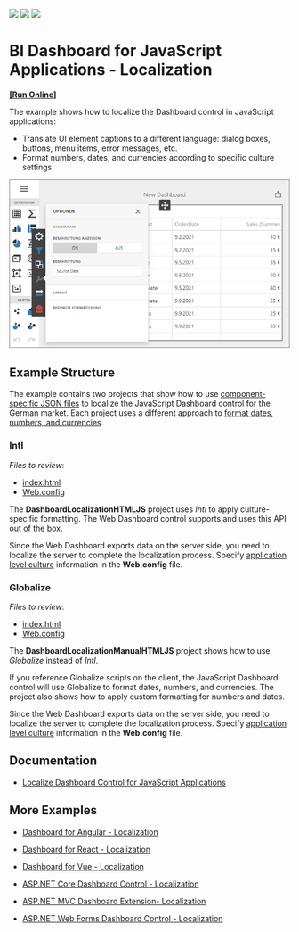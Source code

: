 <!-- default badges list -->
![](https://img.shields.io/endpoint?url=https://codecentral.devexpress.com/api/v1/VersionRange/336046657/21.2.1%2B)
[![](https://img.shields.io/badge/Open_in_DevExpress_Support_Center-FF7200?style=flat-square&logo=DevExpress&logoColor=white)](https://supportcenter.devexpress.com/ticket/details/T971027)
[![](https://img.shields.io/badge/📖_How_to_use_DevExpress_Examples-e9f6fc?style=flat-square)](https://docs.devexpress.com/GeneralInformation/403183)
<!-- default badges end -->
# BI Dashboard for JavaScript Applications - Localization
<!-- run online -->
**[[Run Online]](https://codecentral.devexpress.com/336046657/)**
<!-- run online end -->

The example shows how to localize the Dashboard control in JavaScript applications:

- Translate UI element captions to a different language: dialog boxes, buttons, menu items, error messages, etc.
- Format numbers, dates, and currencies according to specific culture settings.

![](img/web-dashboard-localization-de.png)

## Example Structure

The example contains two projects that show how to use [component-specific JSON files](https://docs.devexpress.com/Dashboard/402540/web-dashboard/dashboard-control-for-javascript-applications-jquery-knockout-etc/localization#localize-ui) to localize the JavaScript Dashboard control for the German market. Each project uses a different approach to [format dates, numbers, and currencies](https://docs.devexpress.com/Dashboard/402540#localize-dates-numbers-and-currencies).

### Intl
<!-- default file list -->
*Files to review*:

* [index.html](./CS/DashboardLocalizationHTMLJS/index.html)
* [Web.config](./CS/DashboardLocalizationHTMLJS/Web.config#L85)

<!-- default file list end -->

The **DashboardLocalizationHTMLJS** project uses _Intl_ to apply culture-specific formatting. The Web Dashboard control supports and uses this API out of the box.

Since the Web Dashboard exports data on the server side, you need to localize the server to complete the localization process. Specify [application level culture](https://docs.microsoft.com/en-us/troubleshoot/aspnet/set-current-culture#application-level) information in the **Web.config** file.

### Globalize
<!-- default file list -->
*Files to review*:

* [index.html](./CS/DashboardLocalizationManualHTMLJS/index.html)
* [Web.config](./CS/DashboardLocalizationManualHTMLJS/Web.config#L85)

<!-- default file list end -->

The **DashboardLocalizationManualHTMLJS** project shows how to use _Globalize_ instead of _Intl_.

If you reference Globalize scripts on the client, the JavaScript Dashboard control will use Globalize﻿ to format dates, numbers, and currencies. The project also shows how to apply custom formatting for numbers and dates.

Since the Web Dashboard exports data on the server side, you need to localize the server to complete the localization process. Specify [application level culture](https://docs.microsoft.com/en-us/troubleshoot/aspnet/set-current-culture#application-level) information in the **Web.config** file.


## Documentation

- [Localize Dashboard Control for JavaScript Applications](https://docs.devexpress.com/Dashboard/402540/web-dashboard/dashboard-control-for-javascript-applications-jquery-knockout-etc/localization)


## More Examples

- [Dashboard for Angular - Localization](https://github.com/DevExpress-Examples/angular-dashboard-localization)
- [Dashboard for React - Localization](https://github.com/DevExpress-Examples/react-dashboard-localization)
- [Dashboard for Vue - Localization](https://github.com/DevExpress-Examples/vue-dashboard-localization)

- [ASP.NET Core Dashboard Control - Localization](https://github.com/DevExpress-Examples/asp-net-core-dashboard-localization)
- [ASP.NET MVC Dashboard Extension- Localization](https://github.com/DevExpress-Examples/asp-net-mvc-dashboard-localization)
- [ASP.NET Web Forms Dashboard Control - Localization](https://github.com/DevExpress-Examples/asp-net-web-forms-dashboard-localization)
